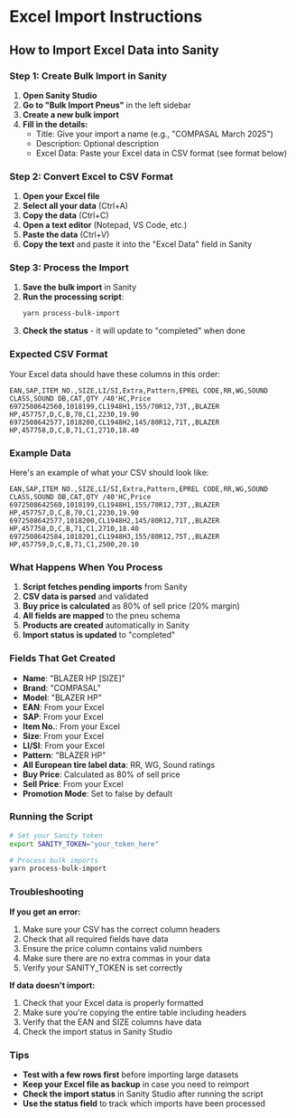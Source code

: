# Excel Import Instructions

## How to Import Excel Data into Sanity

### Step 1: Create Bulk Import in Sanity

1. **Open Sanity Studio**
2. **Go to "Bulk Import Pneus"** in the left sidebar
3. **Create a new bulk import**
4. **Fill in the details:**
   - Title: Give your import a name (e.g., "COMPASAL March 2025")
   - Description: Optional description
   - Excel Data: Paste your Excel data in CSV format (see format below)

### Step 2: Convert Excel to CSV Format

1. **Open your Excel file**
2. **Select all your data** (Ctrl+A)
3. **Copy the data** (Ctrl+C)
4. **Open a text editor** (Notepad, VS Code, etc.)
5. **Paste the data** (Ctrl+V)
6. **Copy the text** and paste it into the "Excel Data" field in Sanity

### Step 3: Process the Import

1. **Save the bulk import** in Sanity
2. **Run the processing script**:
   ```bash
   yarn process-bulk-import
   ```
3. **Check the status** - it will update to "completed" when done

### Expected CSV Format

Your Excel data should have these columns in this order:

```
EAN,SAP,ITEM NO.,SIZE,LI/SI,Extra,Pattern,EPREL CODE,RR,WG,SOUND CLASS,SOUND DB,CAT,QTY /40'HC,Price
6972508642560,1018199,CL1948H1,155/70R12,73T,,BLAZER HP,457757,D,C,B,70,C1,2230,19.90
6972508642577,1018200,CL1948H2,145/80R12,71T,,BLAZER HP,457758,D,C,B,71,C1,2710,18.40
```

### Example Data

Here's an example of what your CSV should look like:

```csv
EAN,SAP,ITEM NO.,SIZE,LI/SI,Extra,Pattern,EPREL CODE,RR,WG,SOUND CLASS,SOUND DB,CAT,QTY /40'HC,Price
6972508642560,1018199,CL1948H1,155/70R12,73T,,BLAZER HP,457757,D,C,B,70,C1,2230,19.90
6972508642577,1018200,CL1948H2,145/80R12,71T,,BLAZER HP,457758,D,C,B,71,C1,2710,18.40
6972508642584,1018201,CL1948H3,155/80R12,75T,,BLAZER HP,457759,D,C,B,71,C1,2500,20.10
```

### What Happens When You Process

1. **Script fetches pending imports** from Sanity
2. **CSV data is parsed** and validated
3. **Buy price is calculated** as 80% of sell price (20% margin)
4. **All fields are mapped** to the pneu schema
5. **Products are created** automatically in Sanity
6. **Import status is updated** to "completed"

### Fields That Get Created

- **Name**: "BLAZER HP [SIZE]"
- **Brand**: "COMPASAL"
- **Model**: "BLAZER HP"
- **EAN**: From your Excel
- **SAP**: From your Excel
- **Item No.**: From your Excel
- **Size**: From your Excel
- **LI/SI**: From your Excel
- **Pattern**: "BLAZER HP"
- **All European tire label data**: RR, WG, Sound ratings
- **Buy Price**: Calculated as 80% of sell price
- **Sell Price**: From your Excel
- **Promotion Mode**: Set to false by default

### Running the Script

```bash
# Set your Sanity token
export SANITY_TOKEN="your_token_here"

# Process bulk imports
yarn process-bulk-import
```

### Troubleshooting

**If you get an error:**
1. Make sure your CSV has the correct column headers
2. Check that all required fields have data
3. Ensure the price column contains valid numbers
4. Make sure there are no extra commas in your data
5. Verify your SANITY_TOKEN is set correctly

**If data doesn't import:**
1. Check that your Excel data is properly formatted
2. Make sure you're copying the entire table including headers
3. Verify that the EAN and SIZE columns have data
4. Check the import status in Sanity Studio

### Tips

- **Test with a few rows first** before importing large datasets
- **Keep your Excel file as backup** in case you need to reimport
- **Check the import status** in Sanity Studio after running the script
- **Use the status field** to track which imports have been processed 